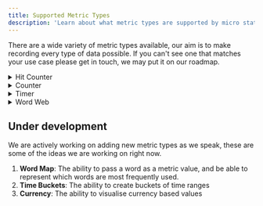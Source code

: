 ```yaml
---
title: Supported Metric Types
description: 'Learn about what metric types are supported by micro stat'
---
```


There are a wide variety of metric types available, our aim is to make recording every type of data possible. If you can't see one that matches your use case please get in touch, we may put it on our roadmap.

<details>
<summary>Hit Counter</summary>

#### Description
- A hit counter is a great way to track how many times something has happened.
- Each time you publish a Hit Counter a data point is created with a value of 1.
- Our tailored visualisations show you how many times your Hit Counter has been published and we plot this over time.

#### Example Use Cases
1. How many times a customer visited a page
2. How many times a customer interacted with a specific feature
3. How many times an article has been read
4. How many times an error occurred in your app
  
</details>

<details>
<summary>Counter</summary>

#### Description
- A Counter is not the same as a Hit Counter.
- We use Counters to track a value which can be represented by a number.
- Each time you publish a counter you need to provide a value, you can either set a value directly or use the interface to increment the value as you execute code.
- Our tailored visualisations show you the maximum count, minimum count and average count for every time period.

#### Example Use Cases
1. How many items does a customer add to their basket
2. How many items does an API return to your customer
  
</details>

<details>
<summary>Timer</summary>

#### Description
- A Timer is designed to enable you to capture how long something takes
- A Data Point is created every time you publish a Timer, the value is a number which represents a number of milliseconds.
- Our tailored visualisations show you the maximum time taken, minimum time taken and the average time taken for every time period.

#### Example Use Cases
1. How long has an API taken to respond
2. How long has it taken a customer to complete a specific activity
3. How long did a customer spend on a page
  
</details>

<details>
<summary>Word Web</summary>

#### Description
- A Word Web is a great way to break down a series of words into usable insight
- A Data Point is created every time you publish the metric, the value can be either a string or numberical value which represents something to you in your app.
- Our tailored visualisations show you which values are most popular over a variety of time ranges.

#### Example Use Cases
1. To record which are the most popular articles viewed on your blog
2. To create buckets for certain events in your code
3. To record popular search queries or inputs
  
</details>

## Under development
We are actively working on adding new metric types as we speak, these are some of the ideas we are working on right now.

1. **Word Map**: The ability to pass a word as a metric value, and be able to represent which words are most frequently used.
2. **Time Buckets**: The ability to create buckets of time ranges
3. **Currency**: The ability to visualise currency based values

